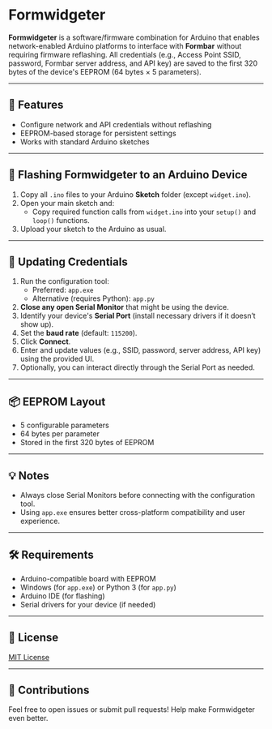 # Formwidgeter

**Formwidgeter** is a software/firmware combination for Arduino that enables network-enabled Arduino platforms to interface with **Formbar** without requiring firmware reflashing. All credentials (e.g., Access Point SSID, password, Formbar server address, and API key) are saved to the first 320 bytes of the device's EEPROM (64 bytes × 5 parameters).

---

## 🚀 Features

- Configure network and API credentials without reflashing
- EEPROM-based storage for persistent settings
- Works with standard Arduino sketches

---

## 🔧 Flashing Formwidgeter to an Arduino Device

1. Copy all `.ino` files to your Arduino **Sketch** folder (except `widget.ino`).
2. Open your main sketch and:
   - Copy required function calls from `widget.ino` into your `setup()` and `loop()` functions.
3. Upload your sketch to the Arduino as usual.

---

## 🔄 Updating Credentials

1. Run the configuration tool:
   - Preferred: `app.exe`
   - Alternative (requires Python): `app.py`
2. **Close any open Serial Monitor** that might be using the device.
3. Identify your device's **Serial Port** (install necessary drivers if it doesn’t show up).
4. Set the **baud rate** (default: `115200`).
5. Click **Connect**.
6. Enter and update values (e.g., SSID, password, server address, API key) using the provided UI.
7. Optionally, you can interact directly through the Serial Port as needed.

---

## 📦 EEPROM Layout

- 5 configurable parameters
- 64 bytes per parameter
- Stored in the first 320 bytes of EEPROM

---

## 💡 Notes

- Always close Serial Monitors before connecting with the configuration tool.
- Using `app.exe` ensures better cross-platform compatibility and user experience.

---

## 🛠 Requirements

- Arduino-compatible board with EEPROM
- Windows (for `app.exe`) or Python 3 (for `app.py`)
- Arduino IDE (for flashing)
- Serial drivers for your device (if needed)

---

## 📄 License

[MIT License](LICENSE)

---

## 🙌 Contributions

Feel free to open issues or submit pull requests! Help make Formwidgeter even better.

